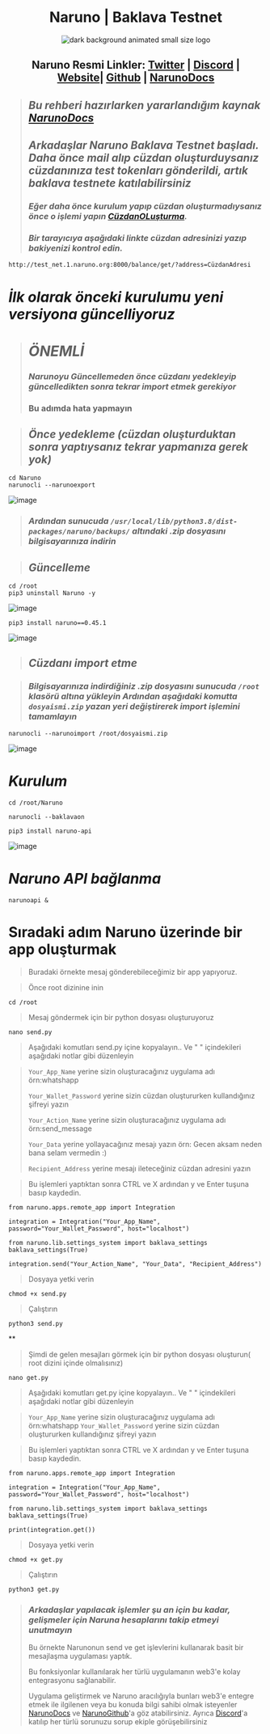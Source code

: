 <h1 align="center"> Naruno | Baklava Testnet</h1>

<div align="center">

 
![dark background animated small size logo](https://user-images.githubusercontent.com/108215275/225014938-75cace5d-2813-4667-b36b-d921395670bd.gif)

 
  ## Naruno Resmi Linkler: [Twitter](https://twitter.com/NarunoOfficial) | [Discord](https://discord.gg/NGapgYxd) | [Website](https://naruno.org/)| [Github](https://github.com/Naruno) | [NarunoDocs](https://docs.naruno.org/)
  
</div>

> ## ***Bu rehberi hazırlarken yararlandığım kaynak [NarunoDocs](https://docs.naruno.org/)***
> 
> ## ***Arkadaşlar Naruno Baklava Testnet başladı. Daha önce mail alıp cüzdan oluşturduysanız cüzdanınıza test tokenları gönderildi, artık baklava testnete katılabilirsiniz***
> ### ***Eğer daha önce kurulum yapıp cüzdan oluşturmadıysanız önce o işlemi yapın [CüzdanOLuşturma](https://github.com/0xSocrates/Testnet-Rehberler/blob/main/Naruno/C%C3%BCzdan-Olu%C5%9Fturma.md).***
> ### ***Bir tarayıcıya aşağıdaki linkte cüzdan adresinizi yazıp bakiyenizi kontrol edin.***
```
http://test_net.1.naruno.org:8000/balance/get/?address=CüzdanAdresi
```
# ***İlk olarak önceki kurulumu yeni versiyona güncelliyoruz***
> # ***ÖNEMLİ***
> ### ***Narunoyu Güncellemeden önce cüzdanı yedekleyip güncelledikten sonra tekrar import etmek gerekiyor***
> ### Bu adımda hata yapmayın



> ## ***Önce yedekleme (cüzdan oluşturduktan sonra yaptıysanız tekrar yapmanıza gerek yok)***
```
cd Naruno
narunocli --narunoexport
```
![image](https://user-images.githubusercontent.com/108215275/225010543-43bc6d17-ad68-4f7d-b0bd-6c4f062f4917.png)

>  ### ***Ardından sunucuda `/usr/local/lib/python3.8/dist-packages/naruno/backups/` altındaki .zip dosyasını bilgisayarınıza indirin***

> ##  ***Güncelleme***
```
cd /root
pip3 uninstall Naruno -y
```
![image](https://user-images.githubusercontent.com/108215275/225011529-403c221d-a953-49fc-beea-bc27ab463d2a.png)

```
pip3 install naruno==0.45.1
```

![image](https://user-images.githubusercontent.com/108215275/225011890-40309674-7ac4-43b3-8500-aa318d8de1c2.png)

> ## ***Cüzdanı import etme***

> ### ***Bilgisayarınıza indirdiğiniz .zip dosyasını sunucuda `/root` klasörü altına yükleyin Ardından aşağıdaki komutta `dosyaismi.zip` yazan yeri değiştirerek import işlemini tamamlayın***
```
narunocli --narunoimport /root/dosyaismi.zip
```
![image](https://user-images.githubusercontent.com/108215275/225013106-476299cd-8d5f-44d5-8dfb-ce7076b6fdbe.png)

# ***Kurulum***
```
cd /root/Naruno

narunocli --baklavaon

pip3 install naruno-api
```
![image](https://user-images.githubusercontent.com/108215275/225013950-37c161c7-6fe9-433f-9f49-711ee777f377.png)

# ***Naruno API bağlanma***
```
narunoapi &
```

# Sıradaki adım Naruno üzerinde bir app oluşturmak
> Buradaki örnekte mesaj gönderebileceğimiz bir app yapıyoruz.
 
> Önce root dizinine inin
```
cd /root
```
> Mesaj göndermek için bir python dosyası oluşturuyoruz
```
nano send.py
```

> Aşağıdaki komutları send.py içine kopyalayın.. Ve " " içindekileri aşağıdaki notlar gibi düzenleyin
 
> `Your_App_Name` yerine sizin oluşturacağınız uygulama adı örn:whatshapp
>
> `Your_Wallet_Password` yerine sizin cüzdan oluştururken kullandığınız şifreyi yazın
>
> `Your_Action_Name` yerine sizin oluşturacağınız uygulama adı örn:send_message
>
> `Your_Data` yerine yollayacağınız mesajı yazın örn: Gecen aksam neden bana selam vermedin :)
>
> `Recipient_Address` yerine mesajı ileteceğiniz cüzdan adresini yazın

> Bu işlemleri yaptıktan sonra CTRL ve X ardından y ve Enter tuşuna basıp kaydedin.
```
from naruno.apps.remote_app import Integration

integration = Integration("Your_App_Name", password="Your_Wallet_Password", host="localhost")

from naruno.lib.settings_system import baklava_settings
baklava_settings(True)

integration.send("Your_Action_Name", "Your_Data", "Recipient_Address")
```
> Dosyaya yetki verin
```
chmod +x send.py
```
> Çalıştırın
```
python3 send.py
```
**
> Şimdi de gelen mesajları görmek için bir python dosyası oluşturun( root dizini içinde olmalısınız)
```
nano get.py
```
> Aşağıdaki komutları get.py içine kopyalayın.. Ve " " içindekileri aşağıdaki notlar gibi düzenleyin

> `Your_App_Name` yerine sizin oluşturacağınız uygulama adı örn:whatshapp
> `Your_Wallet_Password` yerine sizin cüzdan oluştururken kullandığınız şifreyi yazın

> Bu işlemleri yaptıktan sonra CTRL ve X ardından y ve Enter tuşuna basıp kaydedin.


```
from naruno.apps.remote_app import Integration

integration = Integration("Your_App_Name", password="Your_Wallet_Password", host="localhost")

from naruno.lib.settings_system import baklava_settings
baklava_settings(True)

print(integration.get())
```
> Dosyaya yetki verin
```
chmod +x get.py
```

> Çalıştırın
```
python3 get.py
```

> ### ***Arkadaşlar yapılacak işlemler şu an için bu kadar, gelişmeler için Naruna hesaplarını takip etmeyi unutmayın***
> Bu örnekte Narunonun send ve get işlevlerini kullanarak basit bir mesajlaşma uygulaması yaptık.
> 
> Bu fonksiyonlar kullanılarak her türlü uygulamanın web3'e kolay entegrasyonu sağlanabilir.
> 
> Uygulama geliştirmek ve Naruno aracılığıyla bunları web3'e entegre etmek ile ilgilenen veya bu konuda bilgi sahibi olmak isteyenler  [NarunoDocs](https://docs.naruno.org/) ve [NarunoGithub](https://github.com/Naruno)'a göz atabilirsiniz. Ayrıca [Discord](https://discord.gg/NGapgYxd)'a katılıp her türlü sorunuzu sorup ekiple görüşebilirsiniz


































